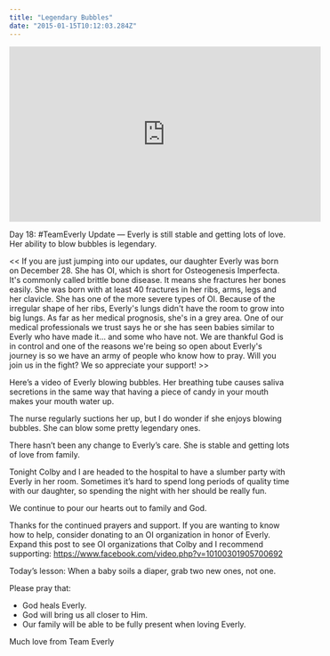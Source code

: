 ```yaml
---
title: "Legendary Bubbles"
date: "2015-01-15T10:12:03.284Z"
---
```


<iframe width="560" height="315" src="https://www.youtube.com/embed/1pACDEQ5s0E" frameborder="0" allow="accelerometer; autoplay; encrypted-media; gyroscope; picture-in-picture" allowfullscreen></iframe>

Day 18: #TeamEverly Update — Everly is still stable and getting lots of love. Her ability to blow bubbles is legendary.

<< If you are just jumping into our updates, our daughter Everly was born on December 28. She has OI, which is short for Osteogenesis Imperfecta. It's commonly called brittle bone disease. It means she fractures her bones easily. She was born with at least 40 fractures in her ribs, arms, legs and her clavicle. She has one of the more severe types of OI. Because of the irregular shape of her ribs, Everly's lungs didn't have the room to grow into big lungs. As far as her medical prognosis, she's in a grey area. One of our medical professionals we trust says he or she has seen babies similar to Everly who have made it... and some who have not. We are thankful God is in control and one of the reasons we're being so open about Everly's journey is so we have an army of people who know how to pray. Will you join us in the fight? We so appreciate your support! >>

Here’s a video of Everly blowing bubbles. Her breathing tube causes saliva secretions in the same way that having a piece of candy in your mouth makes your mouth water up.

The nurse regularly suctions her up, but I do wonder if she enjoys blowing bubbles. She can blow some pretty legendary ones.

There hasn’t been any change to Everly’s care. She is stable and getting lots of love from family.

Tonight Colby and I are headed to the hospital to have a slumber party with Everly in her room. Sometimes it’s hard to spend long periods of quality time with our daughter, so spending the night with her should be really fun.

We continue to pour our hearts out to family and God.

Thanks for the continued prayers and support. If you are wanting to know how to help, consider donating to an OI organization in honor of Everly. Expand this post to see OI organizations that Colby and I recommend supporting: https://www.facebook.com/video.php?v=10100301905700692

Today’s lesson: When a baby soils a diaper, grab two new ones, not one.

Please pray that:

- God heals Everly.
- God will bring us all closer to Him.
- Our family will be able to be fully present when loving Everly.

Much love from Team Everly